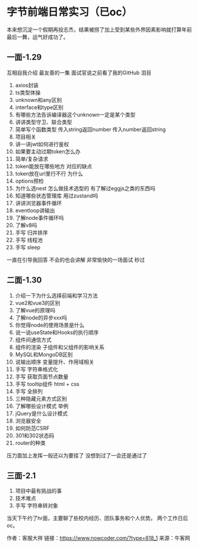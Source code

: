 # 字节前端日常实习（已oc）

本来想沉淀一个假期再投志杰，结果被捞了加上受到某些外界因素影响就打算年前最后一舞，运气好成功了。

## 一面-1.29

互相自我介绍 最友善的一集 面试官说之前看了我的GitHub 泪目

1. axios封装
2. ts类型体操
3. unknown和any区别
4. interface和type区别
5. 有哪些方法告诉编译器这个unknown一定是某个类型
6. 讲讲类型守卫、联合类型
7. 简单写个函数类型 传入string返回number 传入number返回string
8. 项目相关
9. 讲一讲jwt如何进行鉴权
10. 如果要主动过期token怎么办
11. 简单/复杂请求
12. token能放在哪些地方 对应的缺点
13. token放在url里行不行 为什么
14. options预检
15. 为什么选nest 怎么做技术选型的 有了解过eggjs之类的东西吗
16. 知道哪些状态管理库 用过zustand吗
17. 讲讲浏览器事件循环
18. eventloop讲输出
19. 了解node事件循环吗
20. 了解v8吗
21. 手写 归并排序
22. 手写 线程池
23. 手写 sleep

一直在引导我回答 不会的也会讲解 非常愉快的一场面试 秒过

## 二面-1.30

1. 介绍一下为什么选择前端和学习方法
2. vue2和vue3的区别
3. 了解vue的原理吗
4. 了解node的异步xxx吗
5. 你觉得node的使用场景是什么
6. 说一说useState和Hooks的执行顺序
7. 组件间通信方式
8. 组件的渲染 子组件和父组件的影响关系
9. MySQL和MongoDB区别
10. 说输出顺序 变量提升、作用域相关
11. 手写 字符串格式化
12. 手写 获取页面节点数量
13. 手写 tooltip组件 html + css
14. 手写 全排列
15. 三种隐藏元素方式区别
16. 了解哪些设计模式 举例
17. jQuery是什么设计模式
18. 浏览器安全
19. 如何防范CSRF
20. 301和302状态码
21. router的种类

压力面加上发挥一般还以为要挂了 没想到过了一会还是通过了

## 三面-2.1

1. 项目中最有挑战的事
2. 技术难点
3. 手写 字符串转对象

当天下午约了hr面，主要聊了些校内经历、团队事务和个人优势。 两个工作日后oc。



作者：客服大祥
链接：https://www.nowcoder.com/?type=818_1
来源：牛客网
